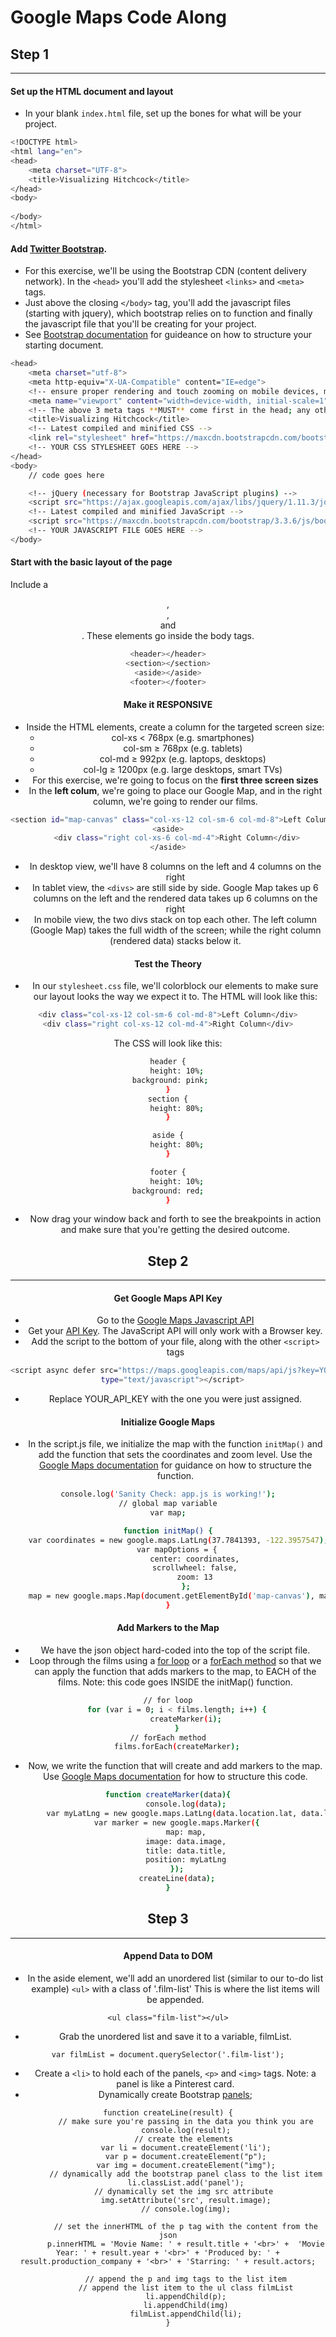 # Google Maps Code Along

## Step 1
------
#### Set up the HTML document and layout
- In your blank `index.html` file, set up the bones for what will be your project.
```sh
<!DOCTYPE html>
<html lang="en">
<head>
	<meta charset="UTF-8">
	<title>Visualizing Hitchcock</title>
</head>
<body>
	
</body>
</html>
```
#### Add [Twitter Bootstrap](https://getbootstrap.com). 
- For this exercise, we'll be using the Bootstrap CDN (content delivery network). In the `<head>` you'll add the stylesheet `<links>` and `<meta>` tags.
- Just above the closing `</body>` tag, you'll add the javascript files (starting with jquery), which bootstrap relies on to function and finally the javascript file that you'll be creating for your project.
- See [Bootstrap documentation](http://getbootstrap.com/getting-started/#template) for guideance on how to structure your starting document.
```sh
<head>
	<meta charset="utf-8">
    <meta http-equiv="X-UA-Compatible" content="IE=edge">
    <!-- ensure proper rendering and touch zooming on mobile devices, mobile first -->
    <meta name="viewport" content="width=device-width, initial-scale=1">
    <!-- The above 3 meta tags **MUST** come first in the head; any other head content must come **AFTER** these tags -->
	<title>Visualizing Hitchcock</title>
	<!-- Latest compiled and minified CSS -->
    <link rel="stylesheet" href="https://maxcdn.bootstrapcdn.com/bootstrap/3.3.6/css/bootstrap.min.css" integrity="sha384-1q8mTJOASx8j1Au+a5WDVnPi2lkFfwwEAa8hDDdjZlpLegxhjVME1fgjWPGmkzs7" crossorigin="anonymous">
    <!-- YOUR CSS STYLESHEET GOES HERE -->
</head>
<body>
    // code goes here

    <!-- jQuery (necessary for Bootstrap JavaScript plugins) -->
    <script src="https://ajax.googleapis.com/ajax/libs/jquery/1.11.3/jquery.min.js"></script>
    <!-- Latest compiled and minified JavaScript -->
    <script src="https://maxcdn.bootstrapcdn.com/bootstrap/3.3.6/js/bootstrap.min.js" integrity="sha384-0mSbJDEHialfmuBBQP6A4Qrprq5OVfW37PRR3j5ELqxss1yVqOtnepnHVP9aJ7xS" crossorigin="anonymous"></script>
    <!-- YOUR JAVASCRIPT FILE GOES HERE -->
</body>
```
#### Start with the basic layout of the page 
Include a <header>, <section>, <aside> and <footer>. These elements go inside the body tags.
```sh
<header></header>
<section></section>
<aside></aside>
<footer></footer>
```
#### Make it RESPONSIVE
- Inside the HTML elements, create a column for the targeted screen size:
    * col-xs < 768px (e.g. smartphones)
    * col-sm ≥ 768px (e.g. tablets)
    * col-md ≥ 992px (e.g. laptops, desktops)
    * col-lg ≥ 1200px (e.g. large desktops, smart TVs)
- For this exercise, we're going to focus on the **first three screen sizes**
- In the **left colum**, we're going to place our Google Map, and in the right column, we're going to render our films.
```sh
<section id="map-canvas" class="col-xs-12 col-sm-6 col-md-8">Left Column</section>
<aside>
    <div class="right col-xs-6 col-md-4">Right Column</div>
</aside>
```
- In desktop view, we'll have 8 columns on the left and 4 columns on the right
- In tablet view, the `<divs>` are still side by side. Google Map takes up 6 columns on the left and the rendered data takes up 6 columns on the right
- In mobile view, the two divs stack on top each other. The left column (Google Map) takes the full width of the screen; while the right column (rendered data) stacks below it.

#### Test the Theory
- In our `stylesheet.css` file, we'll colorblock our elements to make sure our layout looks the way we expect it to.
The HTML will look like this:
```sh
<div class="col-xs-12 col-sm-6 col-md-8">Left Column</div>
<div class="right col-xs-12 col-md-4">Right Column</div>
```
The CSS will look like this:
```sh
header {
	height: 10%;
	background: pink;	
}
section {
	height: 80%;
}

aside {
	height: 80%;
}

footer {
	height: 10%;
	background: red;	
}
```
- Now drag your window back and forth to see the breakpoints in action and make sure that you're getting the desired outcome.


## Step 2
------
#### Get Google Maps API Key
- Go to the [Google Maps Javascript API](https://developers.google.com/maps/documentation/javascript/)
- Get your [API Key](https://developers.google.com/maps/documentation/javascript/get-api-key). The JavaScript API will only work with a Browser key.
- Add the script to the bottom of your file, along with the other `<script>` tags
```sh
<script async defer src="https://maps.googleapis.com/maps/api/js?key=YOUR_API_KEY&callback=initMap"
  type="text/javascript"></script>
```
- Replace YOUR_API_KEY with the one you were just assigned.

#### Initialize Google Maps
- In the script.js file, we initialize the map with the function `initMap()` and add the function that sets the coordinates and zoom level. Use the [Google Maps documentation](https://developers.google.com/maps/documentation/javascript/examples/map-simple) for guidance on how to structure the function.
```sh
console.log('Sanity Check: app.js is working!');
// global map variable
var map;

function initMap() {
    var coordinates = new google.maps.LatLng(37.7841393, -122.3957547);
    var mapOptions = {
			center: coordinates,
			scrollwheel: false,
			zoom: 13
		};
	map = new google.maps.Map(document.getElementById('map-canvas'), mapOptions);
}
```

#### Add Markers to the Map
- We have the json object hard-coded into the top of the script file.
- Loop through the films using a [for loop](https://developer.mozilla.org/en-US/docs/Web/JavaScript/Reference/Statements/for) or a [forEach method](https://developer.mozilla.org/en-US/docs/Web/JavaScript/Reference/Global_Objects/Array/forEach) so that we can apply the function that adds markers to the map, to EACH of the films. Note: this code goes INSIDE the initMap() function.
```sh
// for loop
    for (var i = 0; i < films.length; i++) {
        createMarker(i);
    }
// forEach method
    films.forEach(createMarker);
```
- Now, we write the function that will create and add markers to the map. Use [Google Maps documentation](https://developers.google.com/maps/documentation/javascript/examples/marker-simple) for how to structure this code.
```sh
function createMarker(data){
		console.log(data);
		var myLatLng = new google.maps.LatLng(data.location.lat, data.location.lng);
    var marker = new google.maps.Marker({
        map: map,
        image: data.image,
        title: data.title,
        position: myLatLng
    });
    createLine(data);
}
```

## Step 3
------
#### Append Data to DOM
- In the aside element, we'll add an unordered list (similar to our to-do list example) `<ul>` with a class of '.film-list' This is where the list items will be appended.
```ssh
<ul class="film-list"></ul>
```
- Grab the unordered list and save it to a variable, filmList.
```ssh
var filmList = document.querySelector('.film-list');
```
- Create a `<li>` to hold each of the panels, `<p>` and `<img>` tags. Note: a panel is like a Pinterest card.
- Dynamically create Bootstrap [panels](http://getbootstrap.com/components/#panels);
```ssh
function createLine(result) {
		// make sure you're passing in the data you think you are
		console.log(result);
		// create the elements 
		var li = document.createElement('li');
		var p = document.createElement("p");
		var img = document.createElement("img");
		// dynamically add the bootstrap panel class to the list item
		li.classList.add('panel');
		// dynamically set the img src attribute 
		img.setAttribute('src', result.image);
		// console.log(img);

		// set the innerHTML of the p tag with the content from the json
		p.innerHTML = 'Movie Name: ' + result.title + '<br>' +  'Movie Year: ' + result.year + '<br>' + 'Produced by: ' + result.production_company + '<br>' + 'Starring: ' + result.actors;

		// append the p and img tags to the list item
		// append the list item to the ul class filmList
		li.appendChild(p);
		li.appendChild(img)
		filmList.appendChild(li);
}
```